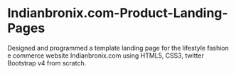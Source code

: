 # Indianbronix.com-Product-Landing-Pages
Designed and programmed a template landing page for the lifestyle fashion e commerce  website Indianbronix.com using HTML5, CSS3, twitter Bootstrap v4 from scratch.
